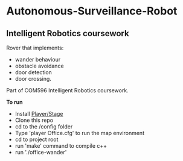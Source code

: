 # Autonomous-Surveillance-Robot
## Intelligent Robotics coursework

Rover that implements: 

* wander behaviour 
* obstacle avoidance
* door detection 
* door crossing.

Part of COM596 Intelligent Robotics coursework.

__To run__

* Install  [Player/Stage](http://playerstage.sourceforge.net/)
* Clone this repo
* cd to the /config folder
* Type 'player Office.cfg' to run the map environment
* cd to project root
* run 'make' command to compile c++
* run './office-wander'
